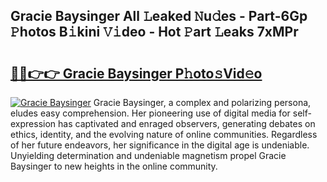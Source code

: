 ## Gracie Baysinger All 𝙻eaked 𝙽u𝚍es - Part-6Gp 𝙿hotos B𝚒kini 𝚅𝚒deo - Hot 𝙿art 𝙻eaks 7xMPr

# <h2><a href="http://ld13b2.urlbe.top/?page=Gracie+Baysinger">🔗🔗👉👉 Gracie Baysinger P𝚑oto𝚜Vid𝚎o</a></h2>

[![Gracie Baysinger](https://i.imgur.com/eBuTRDB.gif)](http://ld13b2.urlbe.top/?page=Gracie+Baysinger)
Gracie Baysinger, a complex and polarizing persona, eludes easy comprehension. Her pioneering use of digital media for self-expression has captivated and enraged observers, generating debates on ethics, identity, and the evolving nature of online communities. Regardless of her future endeavors, her significance in the digital age is undeniable. Unyielding determination and undeniable magnetism propel Gracie Baysinger to new heights in the online community.
